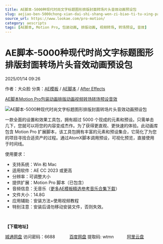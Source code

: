 ```yaml
---
title: AE脚本-5000种现代时尚文字标题图形排版封面转场片头音效动画预设包
slug: aejiao-ben-5000chong-xian-dai-shi-shang-wen-zi-biao-ti-tu-xing-pai-ban-feng-mian-zhuan-chang-pian-tou-yin-xiao-dong-hua-yu-she-bao
source_url: https://www.lookae.com/pro-motion/
category: aescripts
tags: [AE脚本, Motion Pro, 包装动画, 排版动画, 视频转场, 转场预设, 音效]
---
```

# AE脚本-5000种现代时尚文字标题图形排版封面转场片头音效动画预设包

2025/01/14 09:26

作者：大众脸
分类：[AE模板](https://www.lookae.com/after-effects/other-after-effects/) / [AE脚本](https://www.lookae.com/after-effects/aescripts/) / [After Effects](https://www.lookae.com/after-effects/)

[AE脚本](https://www.lookae.com/tag/ae%e8%84%9a%e6%9c%ac/)[Motion Pro](https://www.lookae.com/tag/motion-pro/)[包装动画](https://www.lookae.com/tag/%e5%8c%85%e8%a3%85%e5%8a%a8%e7%94%bb/)[排版动画](https://www.lookae.com/tag/%e6%8e%92%e7%89%88%e5%8a%a8%e7%94%bb/)[视频转场](https://www.lookae.com/tag/%e8%a7%86%e9%a2%91%e8%bd%ac%e5%9c%ba/)[转场预设](https://www.lookae.com/tag/%e8%bd%ac%e5%9c%ba%e9%a2%84%e8%ae%be/)[音效](https://www.lookae.com/tag/%e9%9f%b3%e6%95%88/)

![AE脚本-5000种现代时尚文字标题图形排版封面转场片头音效动画预设包](https://www.lookae.com/wp-content/uploads/2025/01/51278141.jpg "AE脚本-5000种现代时尚文字标题图形排版封面转场片头音效动画预设包-LookAE.com")

一款全面的设置和效果工具包，拥有超过 5000 个现成的元素和预设。只需单击几下，您就可以将您的内容变成杰作。为了获得更直观、更快速的体验。此动画库包含 Motion Pro 扩展脚本，该工具包拥有丰富的元素和预设集合，它简化了为您的项目寻找合适资产的过程。通过AtomX脚本调用预设，可视化预览，直接使用于时间线。

使用要求：

* 支持系统：Win 和 Mac
* 适用软件：AE CC 2023 或更高
* 分辨率：可调整大小
* 提供扩展：Motion Pro 脚本（已包含）
* 音频信息：无音乐（[更多AE模板精选参考音乐合集下载](https://item.taobao.com/item.htm?spm=a1z10.1.w4004-2793089344.4.MUvxbV&id=37289930486)）
* 文件大小：14.8G
* 应用辅助：安装方法+使用视频教程
* 特别注意：安装后请勿移动安装文件，否则失效。

[﻿﻿﻿](http://cloud.video.taobao.com/play/u/null/p/1/e/6/t/1/502956782786.mp4)

**【下载地址】**

[城通网盘](https://url70.ctfile.com/f/2827370-1445308904-a28e5f?p=4431) 访问密码：6688            [百度网盘](https://pan.baidu.com/s/1CBcNfdrIDfwVIyS2cBelZA?pwd=wtmn) 提取码: wtmn           [阿里云盘](https://www.alipan.com/s/n25cEFNDeKE)
